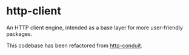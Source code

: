http-client
===========

An HTTP client engine, intended as a base layer for more user-friendly packages.

This codebase has been refactored from [http-conduit](http://www.stackage.org/package/http-conduit).
